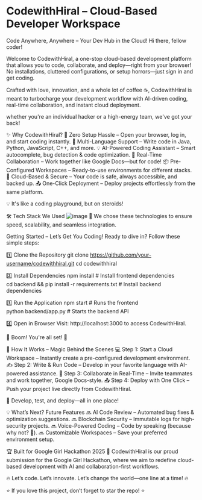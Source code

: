 # CodewithHiral – Cloud-Based Developer Workspace
Code Anywhere, Anywhere – Your Dev Hub in the Cloud!
Hi there, fellow coder! 

Welcome to CodewithHiral, a one-stop cloud-based development platform that allows you to code, collaborate, and deploy—right from your browser! No installations, cluttered configurations, or setup horrors—just sign in and get coding.

Crafted with love, innovation, and a whole lot of coffee ☕, CodewithHiral is meant to turbocharge your development workflow with AI-driven coding, real-time collaboration, and instant cloud deployment.

whether you're an individual hacker or a high-energy team, we've got your back!

✨ Why CodewithHiral?
🚀 Zero Setup Hassle – Open your browser, log in, and start coding instantly.
🔗 Multi-Language Support – Write code in Java, Python, JavaScript, C++, and more.
💡 AI-Powered Coding Assistant – Smart autocomplete, bug detection & code optimization.
👥 Real-Time Collaboration – Work together like Google Docs—but for code!
📦 Pre-Configured Workspaces – Ready-to-use environments for different stacks.
🔐 Cloud-Based & Secure – Your code is safe, always accessible, and backed up.
📤 One-Click Deployment – Deploy projects effortlessly from the same platform.

💡 It's like a coding playground, but on steroids! 

🛠 Tech Stack We Used
![image](https://github.com/user-attachments/assets/2810a748-6534-4561-b966-d0fe640a08bc)
  🚀 We chose these technologies to ensure speed, scalability, and seamless integration.

 Getting Started – Let’s Get You Coding!
Ready to dive in? Follow these simple steps:

1️⃣ Clone the Repository
git clone https://github.com/your-username/codewithhiral.git
cd codewithhiral

2️⃣ Install Dependencies
npm install  # Install frontend dependencies  
cd backend && pip install -r requirements.txt  # Install backend dependencies  

3️⃣ Run the Application
npm start  # Runs the frontend  
python backend/app.py  # Starts the backend API  

4️⃣ Open in Browser
Visit: http://localhost:3000 to access CodewithHiral.

🔹 Boom! You're all set! 🚀

🎯 How It Works – Magic Behind the Scenes
💻 Step 1: Start a Cloud Workspace – Instantly create a pre-configured development environment.
✍ Step 2: Write & Run Code – Develop in your favorite language with AI-powered assistance.
🤝 Step 3: Collaborate in Real-Time – Invite teammates and work together, Google Docs-style.
📤 Step 4: Deploy with One Click – Push your project live directly from CodewithHiral.

🚀 Develop, test, and deploy—all in one place!

💡 What’s Next? Future Features
🔜 AI Code Review – Automated bug fixes & optimization suggestions.
🔜 Blockchain Security – Immutable logs for high-security projects.
🔜 Voice-Powered Coding – Code by speaking (because why not? 🤖).
🔜 Customizable Workspaces – Save your preferred environment setup.

🏆 Built for Google Girl Hackathon 2025
🎉 CodewithHiral is our proud submission for the Google Girl Hackathon, where we aim to redefine cloud-based development with AI and collaboration-first workflows.

🔥 Let’s code. Let’s innovate. Let’s change the world—one line at a time! 🔥

⭐ If you love this project, don’t forget to star the repo! ⭐


